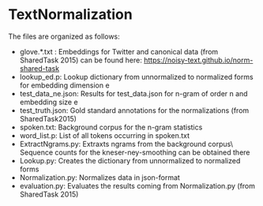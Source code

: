 # TextNormalization
The files are organized as follows:
- glove.*.txt : Embeddings for Twitter and canonical data (from SharedTask 2015) can be found here: 
                https://noisy-text.github.io/norm-shared-task
- lookup_ed.p: Lookup dictionary from unnormalized to normalized forms for embedding dimension e
- test_data_ne.json: Results for test_data.json for n-gram of order n and embedding size e
- test_truth.json: Gold standard annotations for the normalizations (from SharedTask2015)
- spoken.txt: Background corpus for the n-gram statistics
- word_list.p: List of all tokens occurring in spoken.txt
- ExtractNgrams.py: Extraxts ngrams from the background corpus\\
  Sequence counts for the kneser-ney-smoothing can be obtained there
- Lookup.py: Creates the dictionary from unnormalized to normalized forms
- Normalization.py: Normalizes data in json-format
- evaluation.py: Evaluates the results coming from Normalization.py (from SharedTask 2015)
